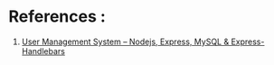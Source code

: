 # References :

1. [User Management System – Nodejs, Express, MySQL & Express-Handlebars](https://www.youtube.com/watch?v=1aXZQcG2Y6I)

